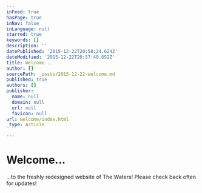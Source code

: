 ```yaml
---
inFeed: true
hasPage: true
inNav: false
inLanguage: null
starred: true
keywords: []
description: ''
datePublished: '2015-12-22T20:58:24.624Z'
dateModified: '2015-12-22T20:57:40.652Z'
title: Welcome...
author: []
sourcePath: _posts/2015-12-22-welcome.md
published: true
authors: []
publisher:
  name: null
  domain: null
  url: null
  favicon: null
url: welcome/index.html
_type: Article

---
```

# Welcome...

...to the freshly redesigned website of The Waters! Please check back often for updates!